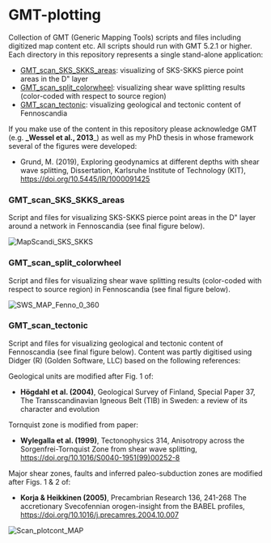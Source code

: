# GMT-plotting
Collection of GMT (Generic Mapping Tools) scripts and files including digitized map content etc. All scripts should run with GMT 5.2.1 or higher. Each directory in this repository represents a single stand-alone application:

- [GMT_scan_SKS_SKKS_areas](#p1): visualizing of SKS-SKKS pierce point areas in the D" layer
- [GMT_scan_split_colorwheel](#p2): visualizing shear wave splitting results (color-coded with respect to source region)
- [GMT_scan_tectonic](#p3): visualizing geological and tectonic content of Fennoscandia

If you make use of the content in this repository please acknowledge GMT (e.g. **_Wessel et al., 2013**_) as well as my PhD thesis in whose framework several of the figures were developed:

- Grund, M. (2019), Exploring geodynamics at different depths with shear wave splitting, Dissertation, Karlsruhe Institute of Technology (KIT), https://doi.org/10.5445/IR/1000091425 

<a name="p1"></a>
### GMT_scan_SKS_SKKS_areas

Script and files for visualizing SKS-SKKS pierce point areas in the D" layer around a network in Fennoscandia (see final figure below).

![MapScandi_SKS_SKKS](https://user-images.githubusercontent.com/23025878/57453757-7b756580-7267-11e9-8618-c0f51034ef4b.png)

<a name="p2"></a>
### GMT_scan_split_colorwheel

Script and files for visualizing shear wave splitting results (color-coded with respect to source region) in Fennoscandia (see final figure below).

![SWS_MAP_Fenno_0_360](https://user-images.githubusercontent.com/23025878/57454697-bbd5e300-7269-11e9-9860-b71d8c557fce.png)

<a name="p3"></a>                        
### GMT_scan_tectonic

Script and files for visualizing geological and tectonic content of Fennoscandia (see final figure below). Content was partly digitised using Didger (R) (Golden Software, LLC) based on the following references:

Geological units are modified after Fig. 1 of:
- **Högdahl et al. (2004)**, Geological Survey of Finland, Special Paper 37, The Transscandinavian Igneous Belt (TIB) in Sweden: a review of its character and evolution

Tornquist zone is modified from paper:
- **Wylegalla et al. (1999)**, Tectonophysics 314, Anisotropy across the Sorgenfrei-Tornquist Zone from shear wave splitting, https://doi.org/10.1016/S0040-1951(99)00252-8

Major shear zones, faults and inferred paleo-subduction zones are modified after Figs. 1 & 2 of:
- **Korja & Heikkinen (2005)**, Precambrian Research 136, 241-268 The accretionary Svecofennian orogen-insight from the BABEL profiles, https://doi.org/10.1016/j.precamres.2004.10.007


![Scan_plotcont_MAP](https://user-images.githubusercontent.com/23025878/57081965-174a2300-6cf6-11e9-8e85-34d4c71c302a.png)
